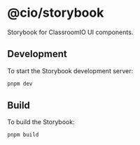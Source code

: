 # @cio/storybook

Storybook for ClassroomIO UI components.

## Development

To start the Storybook development server:

```bash
pnpm dev
```

## Build

To build the Storybook:

```bash
pnpm build
```